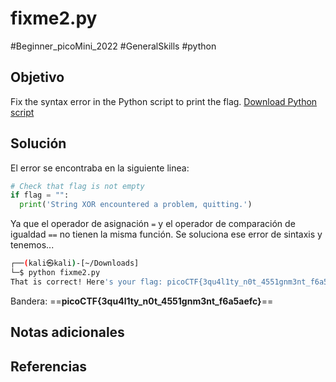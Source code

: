 # fixme2.py
#Beginner_picoMini_2022 #GeneralSkills #python 
## Objetivo
Fix the syntax error in the Python script to print the flag. [Download Python script](https://artifacts.picoctf.net/c/67/fixme2.py)
## Solución
El error se encontraba en la siguiente linea:
```python
# Check that flag is not empty
if flag = "":
  print('String XOR encountered a problem, quitting.')

```
Ya que el operador de asignación `=` y el operador de comparación de igualdad `==` no tienen la misma función.
Se soluciona ese error de sintaxis y tenemos...
```bash
┌──(kali㉿kali)-[~/Downloads]
└─$ python fixme2.py       
That is correct! Here's your flag: picoCTF{3qu4l1ty_n0t_4551gnm3nt_f6a5aefc}
```
Bandera: ==**picoCTF{3qu4l1ty_n0t_4551gnm3nt_f6a5aefc}**==
## Notas adicionales

## Referencias
